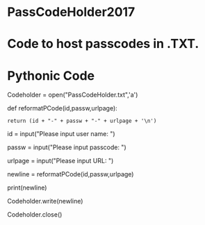 # PassCodeHolder2017
# Code to host passcodes in .TXT. 
# Pythonic Code


Codeholder = open("PassCodeHolder.txt",'a')

def reformatPCode(id,passw,urlpage):

	return (id + "-" + passw + "-" + urlpage + '\n')


id = input("Please input user name: ")

passw = input("Please input passcode: ")

urlpage = input("Please input URL: ")


newline = reformatPCode(id,passw,urlpage)

print(newline)

Codeholder.write(newline)

Codeholder.close()
